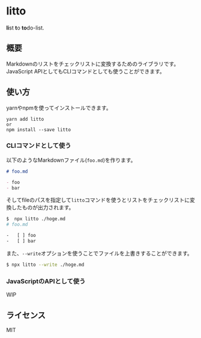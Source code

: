 # litto

**li**st **t**o **to**do-list.

## 概要

Markdownのリストをチェックリストに変換するためのライブラリです。
JavaScript APIとしてもCLIコマンドとしても使うことができます。

## 使い方

yarnやnpmを使ってインストールできます。

```
yarn add litto
or
npm install --save litto
```

### CLIコマンドとして使う

以下のようなMarkdownファイル(`foo.md`)を作ります。

```md
# foo.md

- foo
- bar
```

そしてfileのパスを指定して`litto`コマンドを使うとリストをチェックリストに変換したものが出力されます。

```sh
$  npx litto ./hoge.md
# foo.md

-   [ ] foo
-   [ ] bar
```

また、`--write`オプションを使うことでファイルを上書きすることができます。

```sh
$ npx litto --write ./hoge.md
```

### JavaScriptのAPIとして使う

WIP

## ライセンス

MIT
